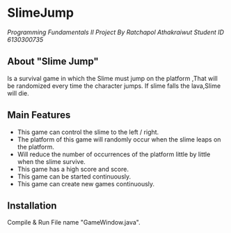 # SlimeJump
*Programming Fundamentals II Project By Ratchapol Athakraiwut Student ID 6130300735*
## About "Slime Jump"
Is a survival game in which the Slime must jump on the platform ,That will be randomized every time the character jumps.
If slime falls the lava,Slime will die.
## Main Features
* This game can control the slime to the left / right.
* The platform of this game will randomly occur when the slime leaps on the platform.
* Will reduce the number of occurrences of the platform little by little when the slime survive.
* This game has a high score and score.
* This game can be started continuously.
* This game can create new games continuously.
## Installation
Compile & Run File name "GameWindow.java".
